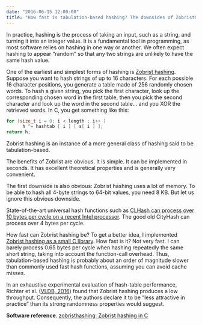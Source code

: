 ```yaml
---
date: "2016-06-15 12:00:00"
title: "How fast is tabulation-based hashing? The downsides of Zobrist&#8230;"
---
```




In practice, hashing is the process of taking an input, such as a string, and turning it into an integer value. It is a fundamental tool in programming, as most software relies on hashing in one way or another. We often expect hashing to appear &ldquo;random&rdquo; so that any two strings are unlikely to have the same hash value.

One of the earliest and simplest forms of hashing is [Zobrist hashing](https://en.wikipedia.org/wiki/Zobrist_hashing). Suppose you want to hash strings of up to 16 characters. For each possible 16 character positions, you generate a table made of 256 randomly chosen words. To hash a given string, you pick the first character, look up the corresponding chosen word in the first table, then you pick the second character and look up the word in the second table&hellip; and you XOR the retrieved words. In C, you get something like this:
```C
for (size_t i = 0; i < length ; i++ )
      h ^= hashtab [ i ] [ s[ i ] ];
return h;
```


Zobrist hashing is an instance of a more general class of hashing said to be tabulation-based.

The benefits of Zobrist are obvious. It is simple. It can be implemented in seconds. It has excellent theoretical properties and is generally very convenient.

The first downside is also obvious: Zobrist hashing uses a lot of memory. To be able to hash all 4-byte strings to 64-bit values, you need 8 KB. But let us ignore this obvious downside.

State-of-the-art universal hash functions such as [CLHash can process over 10 bytes per cycle on a recent Intel processor](/lemire/blog/2015/12/24/your-software-should-follow-your-hardware-the-clhash-example/). The good old CityHash can process over 4 bytes per cycle.

How fast can Zobrist hashing be? To get a better idea, I implemented [Zobrist hashing as a small C library](https://github.com/lemire/zobristhashing). How fast is it? Not very fast. I can barely process 0.65 bytes per cycle when hashing repeatedly the same short string, taking into account the function-call overhead. Thus, tabulation-based hashing is probably about an order of magnitude slower than commonly used fast hash functions, assuming you can avoid cache misses.

In an exhaustive experimental evaluation of hash-table performance, Richter et al. ([VLDB, 2016](https://infosys.cs.uni-saarland.de/publications/p249-richter.pdf)) found that Zobrist hashing produces a low throughput. Consequently, the authors declare it to be &ldquo;less attractive in practice&rdquo; than its strong randomness properties would suggest.

__Software reference__. [zobristhashing: Zobrist hashing in C](https://github.com/lemire/zobristhashing)

